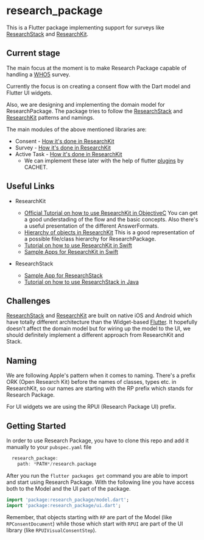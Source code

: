# research_package

This is a Flutter package implementing support for surveys like [ResearchStack](http://researchstack.org/) and [ResearchKit](http://researchkit.org/).

## Current stage

The main focus at the moment is to make Research Package capable of handling a [WHO5](https://www.psykiatri-regionh.dk/who-5/Documents/WHO5_English.pdf) survey.


Currently the focus is on creating a consent flow with the Dart model and Flutter UI widgets. 

Also, we are designing and implementing the domain model for ResearchPackage.
The package tries to follow the [ResearchStack](http://researchstack.org/) and [ResearchKit](http://researchkit.org/) patterns and namings.

The main modules of the above mentioned libraries are:
- Consent - [How it's done in ResearchKit](http://researchkit.org/docs/docs/InformedConsent/InformedConsent.html)
- Survey - [How it's done in ResearchKit](http://researchkit.org/docs/docs/Survey/CreatingSurveys.html)
- Active Task - [How it's done in ResearchKit](http://researchkit.org/docs/docs/ActiveTasks/ActiveTasks.html)
  - We can implement these later with the help of flutter [plugins](https://github.com/cph-cachet/flutter-plugins) by CACHET.


## Useful Links
- ResearchKit
  - [Official Tutorial on how to use ResearchKit in ObjectiveC](http://researchkit.org/docs/docs/Survey/CreatingSurveys.html)
You can get a good understading of the flow and the basic concepts.
Also there's a useful presentation of the different AnswerFormats.
  - [Hierarchy of objects in ResearchKit](http://researchkit.org/docs/hierarchy.html)
This is a good representation of a possible file/class hierarchy for ResearchPackage.
  - [Tutorial on how to use ResearchKit in Swift](https://www.raywenderlich.com/1820-researchkit-tutorial-with-swift-getting-started)
  - [Sample Apps for ResearchKit in Swift](https://github.com/ResearchKit/ResearchKit/tree/master/samples)

- ResearchStack
  - [Sample App for ResearchStack](https://github.com/ResearchStack/SampleApp)
  - [Tutorial on how to use ResearchStack in Java](https://www.raywenderlich.com/637-researchstack-tutorial-getting-started)


## Challenges

[ResearchStack](http://researchstack.org/) and [ResearchKit](http://researchkit.org/) are built on native iOS and Android which have totally different architecture than the Widget-based [Flutter](flutter.io). It hopefully doesn't affect the domain model but for wiring up the model to the UI, we should definitely implement a different approach from ResearchKit and Stack.

## Naming

We are following Apple's pattern when it comes to naming. There's a prefix ORK (Open Research Kit) before the names of classes, types etc. in ResearchKit, so our names are starting with the RP prefix which stands for Research Package.

For UI widgets we are using the RPUI (Research Package UI) prefix.


## Getting Started

In order to use Research Package, you have to clone this repo and add it manually to your `pubspec.yaml` file

```dart
  research_package:
    path: *PATH*/research.package
```

After you run the `flutter packages get` command you are able to import and start using Research Package. With the following line you have access both to the Model and the UI part of the package.

```dart
import 'package:research_package/model.dart';
import 'package:research_package/ui.dart';
```

Remember, that objects starting with `RP` are part of the Model (like `RPConsentDocument`) while those which start with `RPUI` are part of the UI library (like `RPUIVisualConsentStep`).
